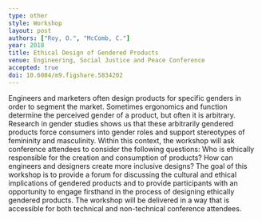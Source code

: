 ```yaml
---
type: other
style: Workshop
layout: post
authors: ["Roy, O.", "McComb, C."]
year: 2018
title: Ethical Design of Gendered Products
venue: Engineering, Social Justice and Peace Conference
accepted: true
doi: 10.6084/m9.figshare.5834202
---
```

Engineers and marketers often design products for specific genders in order to segment the market. Sometimes ergonomics and function determine the perceived gender of a product, but often it is arbitrary. Research in gender studies shows us that these arbitrarily gendered products force consumers into gender roles and support stereotypes of femininity and masculinity. Within this context, the workshop will ask conference attendees to consider the following questions: Who is ethically responsible for the creation and consumption of products? How can engineers and designers create more inclusive designs? The goal of this workshop is to provide a forum for discussing the cultural and ethical implications of gendered products and to provide participants with an opportunity to engage firsthand in the process of designing ethically gendered products. The workshop will be delivered in a way that is accessible for both technical and non-technical conference attendees.
